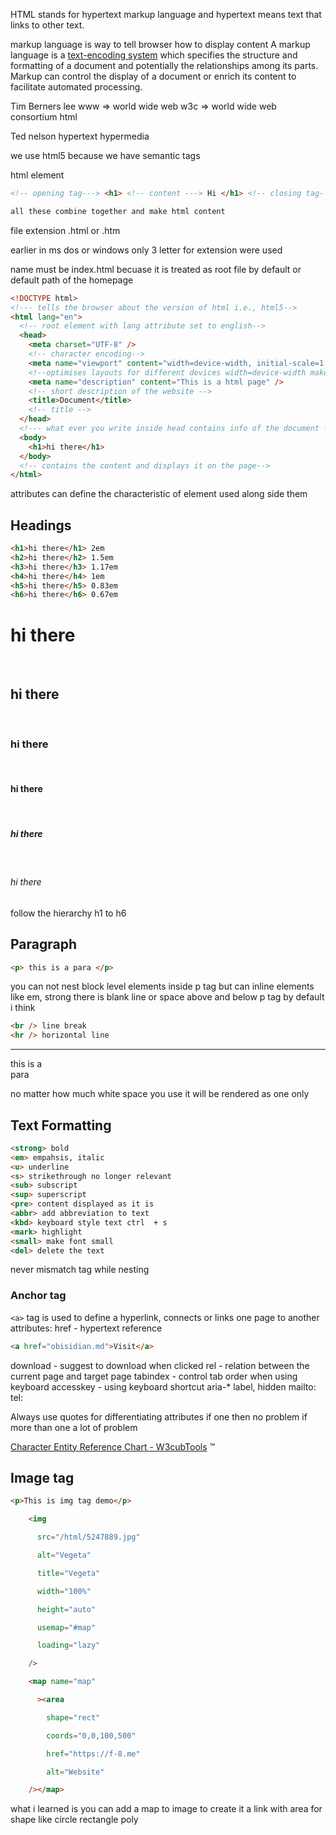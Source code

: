 HTML stands for hypertext markup language and hypertext means text that links to other text. 

markup language is way to tell browser how to display content A markup language is a [text-encoding system](https://www.bing.com/ck/a?!&&p=5c3ef0ea475ae757ebead83dd43dcd1e991ef8c13f23b09aa0d124c1554dd49dJmltdHM9MTc0NjMxNjgwMA&ptn=3&ver=2&hsh=4&fclid=34af192e-7b97-66dd-1e82-0c437a9167bd&u=a1L3NlYXJjaD9xPUVuY29kaW5nJTIwd2lraXBlZGlhJmZvcm09V0lLSVJF&ntb=1) which specifies the structure and formatting of a document and potentially the relationships among its parts. Markup can control the display of a document or enrich its content to facilitate automated processing.

Tim Berners lee
www => world wide web 
w3c => world wide web consortium
html

Ted nelson
hypertext
hypermedia

we use html5
because we have semantic tags

html element
```html
<!-- opening tag---> <h1> <!-- content ---> Hi </h1> <!-- closing tag--->

all these combine together and make html content
```

file extension .html or .htm

earlier in ms dos or windows only 3 letter for extension were used 

name must be index.html becuase it is treated as root file by default or default path of the homepage

```html
<!DOCTYPE html>
<!--- tells the browser about the version of html i.e., html5-->
<html lang="en">
  <!-- root element with lang attribute set to english-->
  <head>
    <meta charset="UTF-8" />
    <!-- character encoding-->
    <meta name="viewport" content="width=device-width, initial-scale=1.0" />
    <!--optimises layouts for different devices width=device-width makes widht of the screen to the devices width and initial scale zoom level of the page-->
    <meta name="description" content="This is a html page" />
    <!-- short description of the website -->
    <title>Document</title>
    <!-- title -->
  </head>
  <!--- what ever you write inside head contains info of the document -->
  <body>
    <h1>hi there</h1>
  </body>
  <!-- contains the content and displays it on the page-->
</html>
```


attributes can define the characteristic of element used along side them

## Headings
```html
<h1>hi there</h1> 2em
<h2>hi there</h2> 1.5em
<h3>hi there</h3> 1.17em
<h4>hi there</h4> 1em
<h5>hi there</h5> 0.83em
<h6>hi there</h6> 0.67em
```


<h1>hi there</h1>
  <h2>hi there</h2>
   <h3>hi there</h3>
   <h4>hi there</h4>
   <h5>hi there</h5>
   <h6>hi there</h6>

follow the hierarchy h1 to h6


## Paragraph
```html
<p> this is a para </p>
```

you can not nest block level elements inside p tag but can inline elements like em, strong
there is blank line or space above and below p tag by default i think

```html
<br /> line break
<hr /> horizontal line
```

<hr>

<p>this is a <br>para <p/>

no matter how much white space you use it will be rendered as one only

<!-- this is a comment--> 

## Text Formatting
```html
<strong> bold
<em> empahsis, italic
<u> underline
<s> strikethrough no longer relevant
<sub> subscript
<sup> superscript
<pre> content displayed as it is 
<abbr> add abbreviation to text
<kbd> keyboard style text ctrl  + s
<mark> highlight
<small> make font small
<del> delete the text 
```

never mismatch tag while nesting

### Anchor tag
`<a>` tag is used to define a hyperlink, connects or links one page to another
attributes:
href - hypertext reference

```html
<a href="obisidian.md">Visit</a>
```
download - suggest to download when clicked
rel - relation between the current page and target page
tabindex - control tab order when using keyboard
accesskey - using keyboard shortcut
aria-* label, hidden 
mailto:
tel:

Always use quotes for differentiating attributes if one then no problem if more than one a lot of problem

[Character Entity Reference Chart - W3cubTools](https://tools.w3cub.com/html-entities)
&trade;

## Image tag
```html
<p>This is img tag demo</p>

    <img

      src="/html/5247889.jpg"

      alt="Vegeta"

      title="Vegeta"

      width="100%"

      height="auto"

      usemap="#map"

      loading="lazy"

    />

    <map name="map"

      ><area

        shape="rect"

        coords="0,0,100,500"

        href="https://f-8.me"

        alt="Website"

    /></map>
```

what i learned is you can add a map to image to create it a link with area for shape like circle rectangle poly